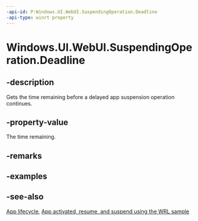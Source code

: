 ```yaml
---
-api-id: P:Windows.UI.WebUI.SuspendingOperation.Deadline
-api-type: winrt property
---
```


<!-- Property syntax
public Windows.Foundation.DateTime Deadline { get; }
-->

# Windows.UI.WebUI.SuspendingOperation.Deadline

## -description
Gets the time remaining before a delayed app suspension operation continues.

## -property-value
The time remaining.

## -remarks

## -examples

## -see-also
[App lifecycle](https://docs.microsoft.com/windows/uwp/launch-resume/app-lifecycle), [App activated, resume, and suspend using the WRL sample](https://github.com/microsoftarchive/msdn-code-gallery-microsoft/tree/master/Official%20Windows%20Platform%20Sample/Windows%208%20app%20samples/%5BJavaScript%5D-Windows%208%20app%20samples/JavaScript/Windows%208%20app%20samples/App%20activated%2C%20resume%2C%20and%20suspend%20using%20the%20WRL%20%20sample%20(Windows%208)/JavaScript)
